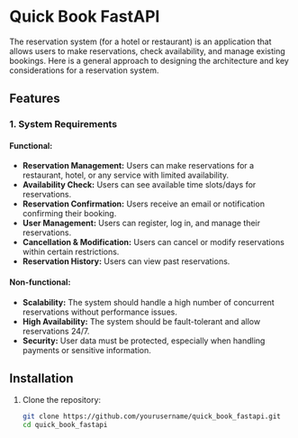 # Quick Book FastAPI

The reservation system (for a hotel or restaurant) is an application that allows users to make reservations, check availability, and manage existing bookings. Here is a general approach to designing the architecture and key considerations for a reservation system.

## Features

### 1. System Requirements

#### Functional:
- **Reservation Management:** Users can make reservations for a restaurant, hotel, or any service with limited availability.  
- **Availability Check:** Users can see available time slots/days for reservations.  
- **Reservation Confirmation:** Users receive an email or notification confirming their booking.  
- **User Management:** Users can register, log in, and manage their reservations.  
- **Cancellation & Modification:** Users can cancel or modify reservations within certain restrictions.  
- **Reservation History:** Users can view past reservations.  

#### Non-functional:
- **Scalability:** The system should handle a high number of concurrent reservations without performance issues.  
- **High Availability:** The system should be fault-tolerant and allow reservations 24/7.  
- **Security:** User data must be protected, especially when handling payments or sensitive information.  

## Installation

1. Clone the repository:

    ```sh
    git clone https://github.com/yourusername/quick_book_fastapi.git
    cd quick_book_fastapi
    ```
